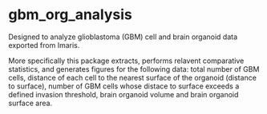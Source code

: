 # gbm_org_analysis

Designed to analyze glioblastoma (GBM) cell and brain organoid data exported from Imaris. 

More specifically this package extracts, performs relavent comparative statistics, and generates figures for the following data: total number of GBM cells, distance of each cell to the nearest surface of the organoid (distance to surface), number of GBM cells whose distace to surface exceeds a defined invasion threshold, brain organoid volume and brain organoid surface area.
